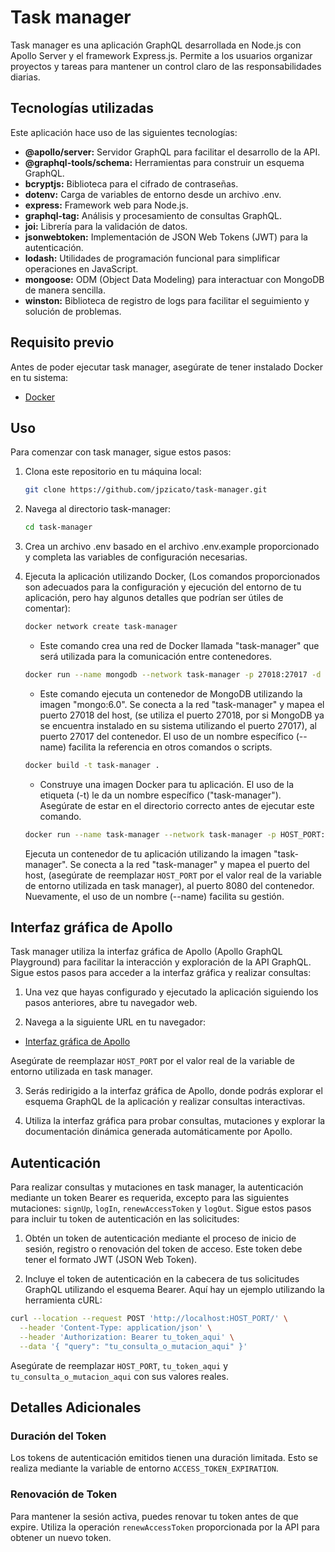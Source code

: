 # Task manager

Task manager es una aplicación GraphQL desarrollada en Node.js con Apollo Server y el framework Express.js. Permite a los usuarios organizar proyectos y tareas para mantener un control claro de las responsabilidades diarias.

## Tecnologías utilizadas

Este aplicación hace uso de las siguientes tecnologías:

- **@apollo/server:** Servidor GraphQL para facilitar el desarrollo de la API.
- **@graphql-tools/schema:** Herramientas para construir un esquema GraphQL.
- **bcryptjs:** Biblioteca para el cifrado de contraseñas.
- **dotenv:** Carga de variables de entorno desde un archivo .env.
- **express:** Framework web para Node.js.
- **graphql-tag:** Análisis y procesamiento de consultas GraphQL.
- **joi:** Librería para la validación de datos.
- **jsonwebtoken:** Implementación de JSON Web Tokens (JWT) para la autenticación.
- **lodash:** Utilidades de programación funcional para simplificar operaciones en JavaScript.
- **mongoose:** ODM (Object Data Modeling) para interactuar con MongoDB de manera sencilla.
- **winston:** Biblioteca de registro de logs para facilitar el seguimiento y solución de problemas.

## Requisito previo

Antes de poder ejecutar task manager, asegúrate de tener instalado Docker en tu sistema:

- [Docker](https://www.docker.com/get-started)

## Uso

Para comenzar con task manager, sigue estos pasos:

1. Clona este repositorio en tu máquina local:

   ```bash
   git clone https://github.com/jpzicato/task-manager.git
   ```

2. Navega al directorio task-manager:

   ```bash
   cd task-manager
   ```

3. Crea un archivo .env basado en el archivo .env.example proporcionado y completa las variables de configuración necesarias.

4. Ejecuta la aplicación utilizando Docker, (Los comandos proporcionados son adecuados para la configuración y ejecución del entorno de tu aplicación, pero hay algunos detalles que podrían ser útiles de comentar):

   ```bash
   docker network create task-manager
   ```

   - Este comando crea una red de Docker llamada "task-manager" que será utilizada para la comunicación entre contenedores.

   ```bash
   docker run --name mongodb --network task-manager -p 27018:27017 -d mongo:6.0
   ```

   - Este comando ejecuta un contenedor de MongoDB utilizando la imagen "mongo:6.0". Se conecta a la red "task-manager" y mapea el puerto 27018 del host, (se utiliza el puerto 27018, por si MongoDB ya se encuentra instalado en su sistema utilizando el puerto 27017), al puerto 27017 del contenedor. El uso de un nombre específico (--name) facilita la referencia en otros comandos o scripts.

   ```bash
   docker build -t task-manager .
   ```

   - Construye una imagen Docker para tu aplicación. El uso de la etiqueta (-t) le da un nombre específico ("task-manager"). Asegúrate de estar en el directorio correcto antes de ejecutar este comando.

   ```bash
   docker run --name task-manager --network task-manager -p HOST_PORT:8080 task-manager
   ```

   Ejecuta un contenedor de tu aplicación utilizando la imagen "task-manager". Se conecta a la red "task-manager" y mapea el puerto del host, (asegúrate de reemplazar `HOST_PORT` por el valor real de la variable de entorno utilizada en task manager), al puerto 8080 del contenedor. Nuevamente, el uso de un nombre (--name) facilita su gestión.

## Interfaz gráfica de Apollo

Task manager utiliza la interfaz gráfica de Apollo (Apollo GraphQL Playground) para facilitar la interacción y exploración de la API GraphQL. Sigue estos pasos para acceder a la interfaz gráfica y realizar consultas:

1. Una vez que hayas configurado y ejecutado la aplicación siguiendo los pasos anteriores, abre tu navegador web.

2. Navega a la siguiente URL en tu navegador:

- [Interfaz gráfica de Apollo](http://localhost:HOST_PORT/)

Asegúrate de reemplazar `HOST_PORT` por el valor real de la variable de entorno utilizada en task manager.

3. Serás redirigido a la interfaz gráfica de Apollo, donde podrás explorar el esquema GraphQL de la aplicación y realizar consultas interactivas.

4. Utiliza la interfaz gráfica para probar consultas, mutaciones y explorar la documentación dinámica generada automáticamente por Apollo.

## Autenticación

Para realizar consultas y mutaciones en task manager, la autenticación mediante un token Bearer es requerida, excepto para las siguientes mutaciones: `signUp`, `logIn`, `renewAccessToken` y `logOut`. Sigue estos pasos para incluir tu token de autenticación en las solicitudes:

1. Obtén un token de autenticación mediante el proceso de inicio de sesión, registro o renovación del token de acceso. Este token debe tener el formato JWT (JSON Web Token).

2. Incluye el token de autenticación en la cabecera de tus solicitudes GraphQL utilizando el esquema Bearer. Aquí hay un ejemplo utilizando la herramienta cURL:

```bash
curl --location --request POST 'http://localhost:HOST_PORT/' \
  --header 'Content-Type: application/json' \
  --header 'Authorization: Bearer tu_token_aqui' \
  --data '{ "query": "tu_consulta_o_mutacion_aqui" }'
```

Asegúrate de reemplazar `HOST_PORT`, `tu_token_aqui` y `tu_consulta_o_mutacion_aqui` con sus valores reales.

## Detalles Adicionales

### Duración del Token

Los tokens de autenticación emitidos tienen una duración limitada. Esto se realiza mediante la variable de entorno `ACCESS_TOKEN_EXPIRATION`.

### Renovación de Token

Para mantener la sesión activa, puedes renovar tu token antes de que expire. Utiliza la operación `renewAccessToken` proporcionada por la API para obtener un nuevo token.
